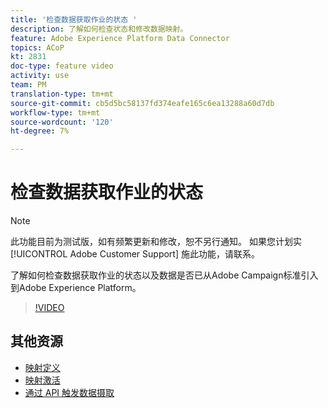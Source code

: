 ```yaml
---
title: '检查数据获取作业的状态 '
description: 了解如何检查状态和修改数据映射。
feature: Adobe Experience Platform Data Connector
topics: ACoP
kt: 2831
doc-type: feature video
activity: use
team: PM
translation-type: tm+mt
source-git-commit: cb5d5bc58137fd374eafe165c6ea13288a60d7db
workflow-type: tm+mt
source-wordcount: '120'
ht-degree: 7%

---
```



# 检查数据获取作业的状态

>[!NOTE]
>
>此功能目前为测试版，如有频繁更新和修改，恕不另行通知。
>如果您计划实 [!UICONTROL Adobe Customer Support] 施此功能，请联系。

了解如何检查数据获取作业的状态以及数据是否已从Adobe Campaign标准引入到Adobe Experience Platform。

>[!VIDEO](https://video.tv.adobe.com/v/27268?quality=12)

## 其他资源

* [映射定义](https://docs.adobe.com/content/help/en/campaign-standard/using/administrating/mapping-campaign-and-aep-data/aep-mapping-definition.html)
* [映射激活](https://docs.adobe.com/content/help/en/campaign-standard/using/administrating/mapping-campaign-and-aep-data/aep-mapping-activation.html)
* [通过 API 触发数据摄取](https://docs.adobe.com/content/help/en/campaign-standard/using/administrating/mapping-campaign-and-aep-data/aep-triggering-data-ingestion.html)
